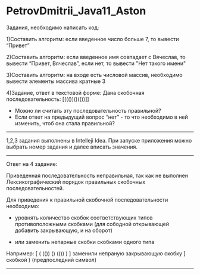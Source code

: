 # PetrovDmitrii_Java11_Aston
Задания, необходимо написать код:

1)Составить алгоритм: если введенное число больше 7, то вывести “Привет”

2)Составить алгоритм: если введенное имя совпадает с Вячеслав, то вывести “Привет, Вячеслав”, если нет, то вывести "Нет такого имени"

3)Составить алгоритм: на входе есть числовой массив, необходимо вывести элементы массива кратные 3

4)Задание, ответ в текстовой форме:
Дана скобочная последовательность: [((())()(())]]
- Можно ли считать эту последовательность правильной?
- Если ответ на предыдущий вопрос “нет” - то что необходимо в ней изменить, чтоб она стала правильной?

**************************************************************************************************************************************

1,2,3 задания выполнены в Intelleji Idea. При запуске приложения можно выбрать номер задания и далее вписать значения.

**************************************************************************************************************************************

Ответ на 4 задание:

Приведенная последовательность неправильная, так как не выполнен Лексикографический порядок правильных скобочных последовательностей.

Для приведения к правильной скобочной последовательности необходимо: 

- уровнять количество скобок соответствующих типов противоположными скобками (для сободной открывающей добавить закрывающую, и на оборот) 

- или заменить непарные скобки скобками одного типа  


Например:  [ ( (()) () (()) ) ] заменили непраную закрывающую скобку ] скобкой ) (предпоследний символ) 

***************************************************************************************************************************************
